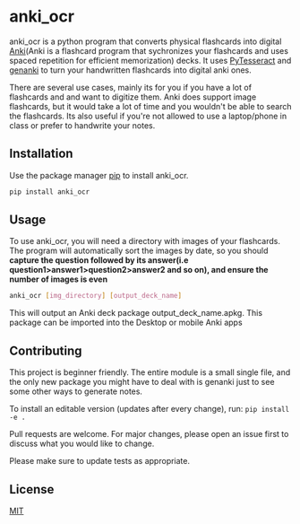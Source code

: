 
# anki_ocr

anki_ocr is a python program that converts physical flashcards into digital [Anki](https://apps.ankiweb.net)(Anki is a flashcard program that sychronizes your flashcards and uses spaced repetition for efficient memorization) decks. It uses [PyTesseract](https://pypi.org/project/pytesseract/) and [genanki](https://github.com/kerrickstaley/genanki) to turn your handwritten flashcards into digital anki ones.

There are several use cases, mainly its for you if you have a lot of flashcards and and want to digitize them. Anki does support image flashcards, but it would take a lot of time and you wouldn't be able to search the flashcards. Its also useful if you're not allowed to use a laptop/phone in class or prefer to handwrite your notes.

## Installation

Use the package manager [pip](https://pip.pypa.io/en/stable/) to install anki_ocr.

```bash
pip install anki_ocr
```

## Usage
To use anki_ocr, you will need a directory with images of your flashcards. The program will automatically sort the images by date, so you should **capture the question followed by its answer(i.e question1>answer1>question2>answer2 and so on), and ensure the number of images is even**

```bash
anki_ocr [img_directory] [output_deck_name]
```

This will output an Anki deck package output_deck_name.apkg. This package can be imported into the Desktop or mobile Anki apps

## Contributing
This project is beginner friendly. The entire module is a small single file, and the only new package you might have to deal with is genanki just to see some other ways to generate notes.

To install an editable version (updates after every change), run:
```pip install -e .```

Pull requests are welcome. For major changes, please open an issue first to discuss what you would like to change.

Please make sure to update tests as appropriate.

## License
[MIT](https://choosealicense.com/licenses/mit/)